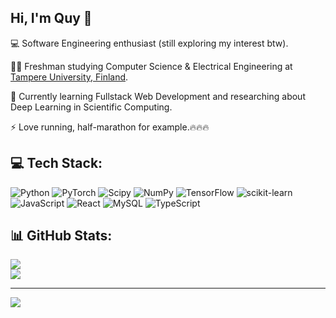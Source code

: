 ## Hi, I'm Quy 👋

💻 Software Engineering enthusiast (still exploring my interest btw).

🧑‍💻 Freshman studying Computer Science & Electrical Engineering at [Tampere University, Finland](https://www.youtube.com/watch?v=0m1c5nAUaqc&t=1s&ab_channel=AleksiHimself-VideosaboutFinland).

🎯 Currently learning Fullstack Web Development and researching about Deep Learning in Scientific Computing.

⚡ Love running, half-marathon for example.🔥🔥🔥

<!--[![Quy's GitHub stats](https://github-readme-stats.vercel.app/api?username=minhquyminhquy)](https://github.com/anuraghazra/github-readme-stats)
![Anurag's GitHub stats](https://github-readme-stats.vercel.app/api?username=minhquyminhquy&show_icons=true&theme=radical) -->

## 💻 Tech Stack:
![Python](https://img.shields.io/badge/python-3670A0?style=for-the-badge&logo=python&logoColor=ffdd54) ![PyTorch](https://img.shields.io/badge/PyTorch-%23EE4C2C.svg?style=for-the-badge&logo=PyTorch&logoColor=white) ![Scipy](https://img.shields.io/badge/SciPy-%230C55A5.svg?style=for-the-badge&logo=scipy&logoColor=%white) ![NumPy](https://img.shields.io/badge/numpy-%23013243.svg?style=for-the-badge&logo=numpy&logoColor=white) ![TensorFlow](https://img.shields.io/badge/TensorFlow-%23FF6F00.svg?style=for-the-badge&logo=TensorFlow&logoColor=white) ![scikit-learn](https://img.shields.io/badge/scikit--learn-%23F7931E.svg?style=for-the-badge&logo=scikit-learn&logoColor=white) ![JavaScript](https://img.shields.io/badge/javascript-%23323330.svg?style=for-the-badge&logo=javascript&logoColor=%23F7DF1E) ![React](https://img.shields.io/badge/react-%2320232a.svg?style=for-the-badge&logo=react&logoColor=%2361DAFB) ![MySQL](https://img.shields.io/badge/mysql-4479A1.svg?style=for-the-badge&logo=mysql&logoColor=white) ![TypeScript](https://img.shields.io/badge/typescript-%23007ACC.svg?style=for-the-badge&logo=typescript&logoColor=white)
## 📊 GitHub Stats:

![](https://github-readme-streak-stats.herokuapp.com/?user=minhquyminhquy&theme=dark&hide_border=false)<br/>
![](https://github-readme-stats.vercel.app/api/top-langs/?username=minhquyminhquy&theme=dark&hide_border=false&include_all_commits=false&count_private=false&layout=compact)

---
[![](https://visitcount.itsvg.in/api?id=minhquyminhquy&icon=0&color=0)](https://visitcount.itsvg.in)

<!-- Proudly created with GPRM ( https://gprm.itsvg.in ) -->

<!--
**minhquyminhquy/minhquyminhquy** is a ✨ _special_ ✨ repository because its `README.md` (this file) appears on your GitHub profile.

Here are some ideas to get you started:

- 🔭 I’m currently working on ...
- 🌱 I’m currently learning ...
- 👯 I’m looking to collaborate on ...
- 🤔 I’m looking for help with ...
- 💬 Ask me about ...
- 📫 How to reach me: ...
- 😄 Pronouns: ...
- ⚡ Fun fact: ...
-->

